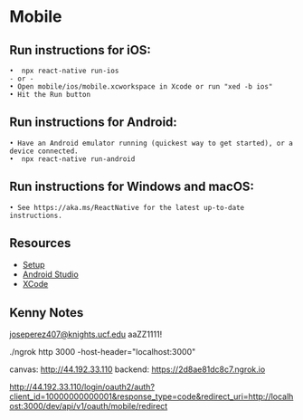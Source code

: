 # Mobile

## Run instructions for iOS:

    •  npx react-native run-ios
    - or -
    • Open mobile/ios/mobile.xcworkspace in Xcode or run "xed -b ios"
    • Hit the Run button

## Run instructions for Android:

    • Have an Android emulator running (quickest way to get started), or a device connected.
    •  npx react-native run-android

## Run instructions for Windows and macOS:

    • See https://aka.ms/ReactNative for the latest up-to-date instructions.

## Resources

- [Setup](https://reactnative.dev/docs/typescript)
- [Android Studio](https://developer.android.com/studio)
- [XCode](https://apps.apple.com/us/app/xcode/id497799835?mt=12)

## Kenny Notes

joseperez407@knights.ucf.edu aaZZ1111!

./ngrok http 3000 -host-header="localhost:3000"

canvas: http://44.192.33.110 backend: https://2d8ae81dc8c7.ngrok.io

http://44.192.33.110/login/oauth2/auth?client_id=10000000000001&response_type=code&redirect_uri=http://localhost:3000/dev/api/v1/oauth/mobile/redirect
